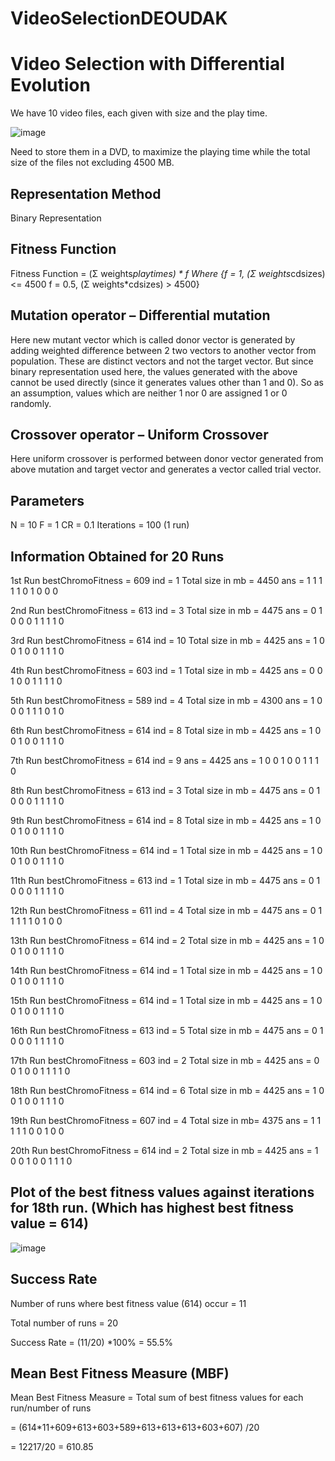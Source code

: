 # VideoSelectionDEOUDAK

# Video Selection with Differential Evolution

We have 10 video files, each given with size and the play time.

![image](https://user-images.githubusercontent.com/22652266/235850052-ae9a0ab5-67d1-4cb2-bc76-9ad01d5fe156.png)

Need to store them in a DVD, to maximize the playing time while the total size of the files not excluding 4500 MB.

## Representation Method 

Binary Representation

## Fitness Function 

Fitness Function = (Σ weights*playtimes) * f
Where {f = 1, (Σ weights*cdsizes) <= 4500
f = 0.5, (Σ weights*cdsizes) > 4500}

## Mutation operator – Differential mutation

Here new mutant vector which is called donor vector is generated by adding weighted difference between 2 two vectors to another vector from population. These are distinct vectors and not the target vector. But since binary representation used here, the values generated with the above cannot be used directly (since it generates values other than 1 and 0). So as an assumption, values which are neither 1 nor 0 are assigned 1 or 0 randomly.

## Crossover operator – Uniform Crossover

Here uniform crossover is performed between donor vector generated from above mutation and target vector and generates a vector called trial vector.

## Parameters

N = 10
F = 1
CR = 0.1
Iterations = 100 (1 run)

## Information Obtained for 20 Runs

1st Run
bestChromoFitness = 609
ind = 1
Total size in mb = 4450
ans = 1   1   1   1   1   0   1   0   0   0

2nd Run
bestChromoFitness = 613
ind = 3
Total size in mb = 4475
ans = 0   1   0   0   0   1   1   1   1   0

3rd Run
bestChromoFitness = 614
ind = 10
Total size in mb = 4425
ans = 1   0   0   1   0   0   1   1   1   0

4th Run
bestChromoFitness = 603
ind = 1
Total size in mb = 4425
ans = 0   0   1   0   0   1   1   1   1   0

5th Run
bestChromoFitness = 589
ind = 4
Total size in mb = 4300
ans = 1   0   0   0   1   1   1   0   1   0

6th Run
bestChromoFitness = 614
ind = 8
Total size in mb = 4425
ans = 1   0   0   1   0   0   1   1   1   0
   
7th Run
bestChromoFitness = 614
ind = 9
ans = 4425
ans = 1   0   0   1   0   0   1   1   1   0
   
8th Run
bestChromoFitness = 613
ind = 3
Total size in mb = 4475
ans = 0   1   0   0   0   1   1   1   1   0

9th Run
bestChromoFitness = 614
ind = 8
Total size in mb = 4425
ans = 1   0   0   1   0   0   1   1   1   0
   
10th Run
bestChromoFitness = 614
ind = 1
Total size in mb = 4425
ans = 1   0   0   1   0   0   1   1   1   0
   
11th Run
bestChromoFitness = 613
ind = 1
Total size in mb = 4475
ans = 0   1   0   0   0   1   1   1   1   0
   
12th Run
bestChromoFitness = 611
ind = 4
Total size in mb = 4475
ans = 0   1   1   1   1   1   0   1   0   0
   
13th Run
bestChromoFitness = 614
ind = 2
Total size in mb = 4425
ans = 1   0   0   1   0   0   1   1   1   0

14th Run
bestChromoFitness = 614
ind = 1
Total size in mb = 4425
ans = 1   0   0   1   0   0   1   1   1   0
   
15th Run
bestChromoFitness = 614
ind = 1
Total size in mb = 4425
ans = 1   0   0   1   0   0   1   1   1   0
   
16th Run
bestChromoFitness = 613
ind = 5
Total size in mb = 4475
ans = 0   1   0   0   0   1   1   1   1   0

17th Run
bestChromoFitness = 603
ind = 2
Total size in mb = 4425
ans = 0   0   1   0   0   1   1   1   1   0

18th Run
bestChromoFitness = 614
ind = 6
Total size in mb = 4425
ans = 1   0   0   1   0   0   1   1   1   0

19th Run
bestChromoFitness = 607
ind = 4
Total size in mb= 4375
ans = 1   1   1   1   1   0   0   1   0   0
   
20th Run
bestChromoFitness = 614
ind = 2
Total size in mb = 4425
ans = 1   0   0   1   0   0   1   1   1   0

## Plot of the best fitness values against iterations for 18th run. (Which has highest best fitness value = 614)

![image](https://github.com/UdaraBGAkila/VideoSelectionDEOUDAK/assets/22652266/9cb6a00d-8fbf-4fd0-a9b8-095af2558469)

## Success Rate
Number of runs where best fitness value (614) occur = 11

Total number of runs = 20

Success Rate = (11/20) *100% = 55.5%

## Mean Best Fitness Measure (MBF)

Mean Best Fitness Measure = Total sum of best fitness values for each run/number of runs

= (614*11+609+613+603+589+613+613+613+603+607) /20

= 12217/20 = 610.85
